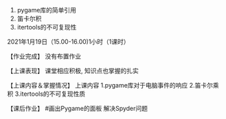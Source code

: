 1. pygame库的简单引用
2. 笛卡尔积
3. itertools的不可复现性







2021年1月19日（15.00-16.00)1小时（1课时）


【作业完成】
没有布置作业

【上课表现】
课堂相应积极, 知识点也掌握的扎实

【上课内容＆掌握情况】
上课内容
1.pygame库对于电脑事件的响应
2.笛卡尔乘积
3.itertools的不可复现性质

【课后作业】
#画出Pygame的面板 解决Spyder问题